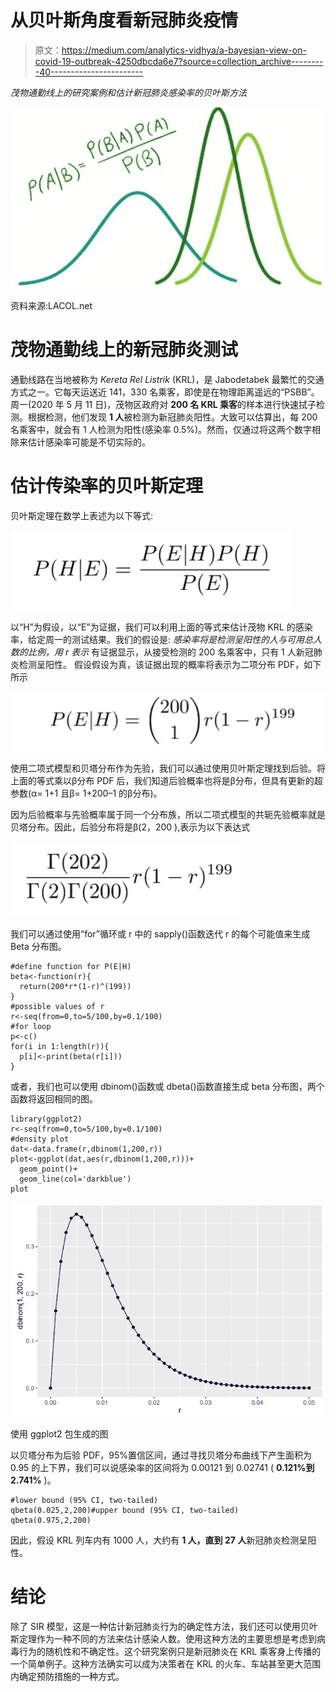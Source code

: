 # 从贝叶斯角度看新冠肺炎疫情

> 原文：<https://medium.com/analytics-vidhya/a-bayesian-view-on-covid-19-outbreak-4250dbcda6e7?source=collection_archive---------40----------------------->

*茂物通勤线上的研究案例和估计新冠肺炎感染率的贝叶斯方法*

![](img/149f4dcc1be38ee82128afe35765170f.png)

资料来源:LACOL.net

# 茂物通勤线上的新冠肺炎测试

通勤线路在当地被称为 *Kereta Rel Listrik* (KRL)，是 Jabodetabek 最繁忙的交通方式之一。它每天运送近 141，330 名乘客，即使是在物理距离遥远的“PSBB”。周一(2020 年 5 月 11 日)，茂物区政府对 **200 名 KRL 乘客**的样本进行快速拭子检测。根据检测，他们发现 **1 人**被检测为新冠肺炎阳性。大致可以估算出，每 200 名乘客中，就会有 1 人检测为阳性(感染率 0.5%)。然而，仅通过将这两个数字相除来估计感染率可能是不切实际的。

# 估计传染率的贝叶斯定理

贝叶斯定理在数学上表述为以下等式:

![](img/5c84c641aa628dad9bb8ce0f415b125c.png)

以“H”为假设，以“E”为证据，我们可以利用上面的等式来估计茂物 KRL 的感染率，给定周一的测试结果。我们的假设是:
*感染率将是检测呈阳性的人与可用总人数的比例，用 r 表示*
有证据显示，从接受检测的 200 名乘客中，只有 1 人新冠肺炎检测呈阳性。
假设假设为真，该证据出现的概率将表示为二项分布 PDF，如下所示

![](img/6cdb67ffe85e2ed97d3547334f152d33.png)

使用二项式模型和贝塔分布作为先验，我们可以通过使用贝叶斯定理找到后验。将上面的等式乘以β分布 PDF 后，我们知道后验概率也将是β分布，但具有更新的超参数(α= 1+1 且β= 1+200–1 的β分布)。

因为后验概率与先验概率属于同一个分布族，所以二项式模型的共轭先验概率就是贝塔分布。因此，后验分布将是β(2，200 ),表示为以下表达式

![](img/652b43f8554437e4ba45c278ce747455.png)

我们可以通过使用“for”循环或 r 中的 sapply()函数迭代 r 的每个可能值来生成 Beta 分布图。

```
#define function for P(E|H)
beta<-function(r){
  return(200*r*(1-r)^(199))
}
#possible values of r
r<-seq(from=0,to=5/100,by=0.1/100)
#for loop
p<-c()
for(i in 1:length(r)){
  p[i]<-print(beta(r[i]))
}
```

或者，我们也可以使用 dbinom()函数或 dbeta()函数直接生成 beta 分布图，两个函数将返回相同的图。

```
library(ggplot2)
r<-seq(from=0,to=5/100,by=0.1/100)
#density plot
dat<-data.frame(r,dbinom(1,200,r))
plot<-ggplot(dat,aes(r,dbinom(1,200,r)))+
  geom_point()+
  geom_line(col='darkblue')
plot
```

![](img/8bbd687e3907edf920c167889a04383c.png)

使用 ggplot2 包生成的图

以贝塔分布为后验 PDF，95%置信区间，通过寻找贝塔分布曲线下产生面积为 0.95 的上下界，我们可以说感染率的区间将为 0.00121 到 0.02741 ( **0.121%到 2.741%** )。

```
#lower bound (95% CI, two-tailed)
qbeta(0.025,2,200)#upper bound (95% CI, two-tailed)
qbeta(0.975,2,200)
```

因此，假设 KRL 列车内有 1000 人，大约有 **1 人，直到 27 人**新冠肺炎检测呈阳性。

# 结论

除了 SIR 模型，这是一种估计新冠肺炎行为的确定性方法，我们还可以使用贝叶斯定理作为一种不同的方法来估计感染人数。使用这种方法的主要思想是考虑到病毒行为的随机性和不确定性。这个研究案例只是新冠肺炎在 KRL 乘客身上传播的一个简单例子。这种方法确实可以成为决策者在 KRL 的火车、车站甚至更大范围内确定预防措施的一种方式。